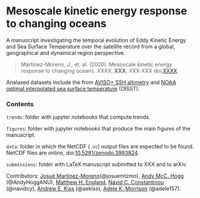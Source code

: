 # Mesoscale kinetic energy response to changing oceans

A manuscript investigating the temporal evolution of Eddy Kinetic Energy and Sea Surface Temperature over the satellite record from a global, geographical and dynamical region perspective.

> Martínez-Moreno, J., et. al. (2020). Mesoscale kinetic energy response to changing oceans. 
*XXXX*, **XXX**, XXX-XXX doi:[XXXX](XXXX).

Analased datasets include the from [AVISO+ SSH altimetry](https://www.aviso.altimetry.fr/en/data/products/sea-surface-height-products/global/gridded-sea-level-heights-and-derived-variables.html) and [NOAA optimal interpolated sea surface temperature](https://www.ncdc.noaa.gov/oisst) (OISST). 

### Contents

`trends`: folder with jupyter notebooks that compute trends.

`figures`: folder with jupyter notebooks that produce the main figures of the manuscript.

`data`: folder in which the NetCDF (`.nc`) output files are expected to be found. NetCDF files are online, doi:[10.5281/zenodo.3993824](https://doi.org/10.5281/zenodo.3993824).

`submissions`: folder with LaTeX manuscript submitted to XXX and to arXiv.

Contributors:
[Josué Martínez-Moreno](http://josuemtzmo.github.io/)(@josuemtzmo), 
[Andy McC. Hogg](http://rses.anu.edu.au/people/academics/prof-andy-hogg) (@AndyHoggANU), 
[Matthew H. England](https://www.ccrc.unsw.edu.au/ccrc-team/academic-research/matthew-england), 
[Navid C. Constantinou](http://www.navidconstantinou.com) (@navidcy),
[Andrew E. Kiss](https://researchers.anu.edu.au/researchers/kiss-ae) (@aekiss),
[Adele K. Morrison](http://rses.anu.edu.au/people/academics/dr-adele-morrison) (@adele157).

[mom6]: https://github.com/NOAA-GFDL/MOM6
[mom6-input]: https://github.com/navidcy/EddySaturation-MOM6

